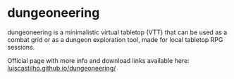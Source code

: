 # dungeoneering
dungeoneering is a minimalistic virtual tabletop (VTT) that can be used as a combat grid or as a dungeon exploration tool, made for local tabletop RPG sessions.

Official page with more info and download links available here: [luiscastilho.github.io/dungeoneering/](https://luiscastilho.github.io/dungeoneering/)
